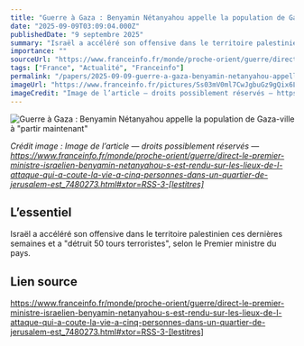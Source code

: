 ```yaml
---
title: "Guerre à Gaza : Benyamin Nétanyahou appelle la population de Gaza-ville à \"partir maintenant\""
date: "2025-09-09T03:09:04.000Z"
publishedDate: "9 septembre 2025"
summary: "Israël a accéléré son offensive dans le territoire palestinien ces dernières semaines et a \"détruit 50 tours terroristes\", selon le Premier ministre du pays."
importance: ""
sourceUrl: "https://www.franceinfo.fr/monde/proche-orient/guerre/direct-le-premier-ministre-israelien-benyamin-netanyahou-s-est-rendu-sur-les-lieux-de-l-attaque-qui-a-coute-la-vie-a-cinq-personnes-dans-un-quartier-de-jerusalem-est_7480273.html#xtor=RSS-3-[lestitres]"
tags: ["France", "Actualité", "Franceinfo"]
permalink: "/papers/2025-09-09-guerre-a-gaza-benyamin-netanyahou-appelle-la-population-de-gaza-ville-a-partir-maintenant"
imageUrl: "https://www.franceinfo.fr/pictures/Ss03mV0ml7CwJgbuGz9gQix6Luk/0x0:1024x575/1500x843/2025/09/08/068-aa-08092025-2411780-68bf11f99d7b9549350533.jpg"
imageCredit: "Image de l’article — droits possiblement réservés — https://www.franceinfo.fr/monde/proche-orient/guerre/direct-le-premier-ministre-israelien-benyamin-netanyahou-s-est-rendu-sur-les-lieux-de-l-attaque-qui-a-coute-la-vie-a-cinq-personnes-dans-un-quartier-de-jerusalem-est_7480273.html#xtor=RSS-3-[lestitres]"
---
```


![Guerre à Gaza : Benyamin Nétanyahou appelle la population de Gaza-ville à "partir maintenant"](https://www.franceinfo.fr/pictures/Ss03mV0ml7CwJgbuGz9gQix6Luk/0x0:1024x575/1500x843/2025/09/08/068-aa-08092025-2411780-68bf11f99d7b9549350533.jpg)

*Crédit image : Image de l’article — droits possiblement réservés — https://www.franceinfo.fr/monde/proche-orient/guerre/direct-le-premier-ministre-israelien-benyamin-netanyahou-s-est-rendu-sur-les-lieux-de-l-attaque-qui-a-coute-la-vie-a-cinq-personnes-dans-un-quartier-de-jerusalem-est_7480273.html#xtor=RSS-3-[lestitres]*

## L’essentiel

Israël a accéléré son offensive dans le territoire palestinien ces dernières semaines et a "détruit 50 tours terroristes", selon le Premier ministre du pays.

## Lien source

https://www.franceinfo.fr/monde/proche-orient/guerre/direct-le-premier-ministre-israelien-benyamin-netanyahou-s-est-rendu-sur-les-lieux-de-l-attaque-qui-a-coute-la-vie-a-cinq-personnes-dans-un-quartier-de-jerusalem-est_7480273.html#xtor=RSS-3-[lestitres]
